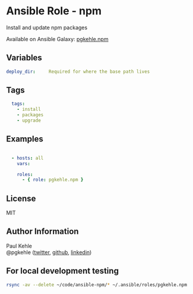 # Ansible Role - npm

Install and update npm packages

Available on Ansible Galaxy: [pgkehle.npm](https://galaxy.ansible.com/pgkehle/npm)

## Variables
```yaml
deploy_dir:     Required for where the base path lives
```

## Tags

```YAML
  tags:
    - install
    - packages
    - upgrade
```

## Examples

```YAML

  - hosts: all  
    vars:

    roles:
      - { role: pgkehle.npm }
```

## License

MIT

## Author Information

Paul Kehle  
@pgkehle ([twitter](https://twitter.com/pgkehle), [github](https://github.com/pgkehle), [linkedin](https://www.linkedin.com/in/pgkehle))

## For local development testing

```bash
rsync -av --delete ~/code/ansible-npm/* ~/.ansible/roles/pgkehle.npm
```

